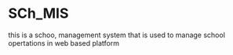 # SCh_MIS
this is a schoo, management system that is used to manage school opertations in web based platform
